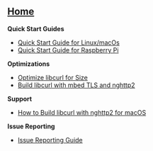 ## [Home](https://github.com/alexa/avs-device-sdk/wiki)

**Quick Start Guides**    
* [Quick Start Guide for Linux/macOs](https://github.com/alexa/avs-device-sdk/wiki/Linux-Quick-Start-Guide)
* [Quick Start Guide for Raspberry Pi](https://github.com/alexa/avs-device-sdk/wiki/Raspberry-Pi-Quick-Start-Guide)  

**Optimizations**  
* [Optimize libcurl for Size](https://github.com/alexa/alexa-client-sdk/wiki/Optimize-libcurl)
* [Build libcurl with mbed TLS and nghttp2](https://github.com/alexa/alexa-client-sdk/wiki/Build-libcurl-with-mbed-TLS-and-nghttp2)  

**Support** 
* [How to Build libcurl with nghttp2 for macOS](https://github.com/alexa/alexa-client-sdk/wiki/How-to-build-libcurl-with-nghttp2-for-macos)  

**Issue Reporting**   
* [Issue Reporting Guide](https://github.com/alexa/avs-device-sdk/wiki/Issue-Reporting-Guide)